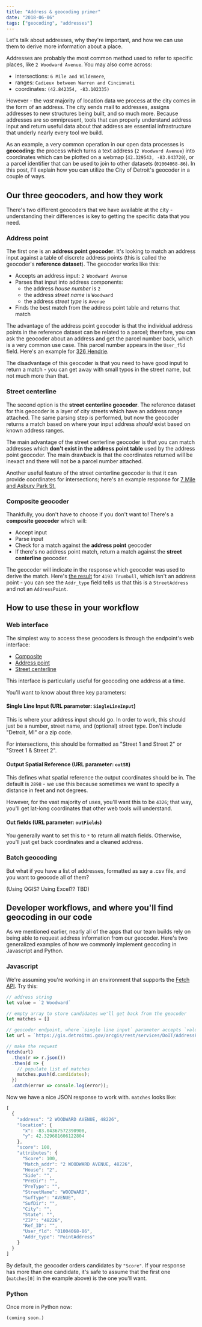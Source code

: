 ```yaml
---
title: "Address & geocoding primer"
date: "2018-06-06"
tags: ["geocoding", "addresses"]
---
```


Let's talk about addresses, why they're important, and how we can use them to derive more information about a place.

Addresses are probably the most common method used to refer to specific places, like `2 Woodward Avenue`. You may also come across:

- intersections: `6 Mile and Wildemere`,
- ranges: `Cadieux between Warren and Cincinnati`
- coordinates: `(42.842354, -83.102335)`

However - the *vast* majority of location data we process at the city comes in the form of an address. The city sends mail to addresses, assigns addresses to new structures being built, and so much more. Because addresses are so omnipresent, tools that can properly understand address input and return useful data about that address are essential infrastructure that underly nearly every tool we build.

As an example, a very common operation in our open data processes is __geocoding__: the process which turns a text address (`2 Woodward Avenue`) into coordinates which can be plotted on a webmap (`42.329543, -83.043720`), or a parcel identifier that can be used to join to other datasets (`01004068-86`). In this post, I'll explain how you can utilize the City of Detroit's geocoder in a couple of ways.

## Our three geocoders, and how they work

There's two different geocoders that we have available at the city - understanding their differences is key to getting the specific data that you need.

### Address point

The first one is an __address point geocoder__. It's looking to match an address input against a table of discrete address points (this is called the geocoder's __reference dataset__). The geocoder works like this:

- Accepts an address input: `2 Woodward Avenue`
- Parses that input into address components:
  - the address *house number* is `2`
  - the address *street name* is `Woodward`
  - the address *street type* is `Avenue`
- Finds the best match from the address point table and returns that match

The advantage of the address point geocoder is that the individual address points in the reference dataset can be related to a parcel; therefore, you can ask the geocoder about an address and get the parcel number back, which is a very common use case. This parcel number appears in the `User_fld` field. Here's an example for [326 Hendrie](https://gis.detroitmi.gov/arcgis/rest/services/DoIT/AddressPointGeocoder/GeocodeServer/findAddressCandidates?Street=&ZIP=&Single+Line+Input=326+Hendrie&category=&outFields=*&maxLocations=&outSR=4326&searchExtent=&location=&distance=&magicKey=&f=html).

The disadvantage of this geocoder is that you need to have good input to return a match - you can get away with small typos in the street name, but not much more than that.

### Street centerline

The second option is the __street centerline geocoder__. The reference dataset for this geocoder is a layer of city streets which have an address range attached. The same parsing step is performed, but now the geocoder returns a match based on where your input address *should* exist based on known address ranges.

The main advantage of the street centerline geocoder is that you can match addresses which __don't exist in the address point table__ used by the address point geocoder. The main drawback is that the coordinates returned will be inexact and there will not be a parcel number attached.

Another useful feature of the street centerline geocoder is that it can provide coordinates for intersections; here's an example response for [7 Mile and Asbury Park St.](http://gis.detroitmi.gov/arcgis/rest/services/DoIT/StreetCenterlineGeocoder/GeocodeServer/findAddressCandidates?Street=&City=&ZIP=&Single+Line+Input=7+Mile+and+Asbury+Park&category=&outFields=*&maxLocations=&outSR=4326&searchExtent=&location=&distance=&magicKey=&f=html)

### Composite geocoder

Thankfully, you don't have to choose if you don't want to! There's a __composite geocoder__ which will:

- Accept input
- Parse input
- Check for a match against the __address point__ geocoder
- If there's no address point match, return a match against the __street centerline__ geocoder.

The geocoder will indicate in the response which geocoder was used to derive the match. Here's [the result](https://gis.detroitmi.gov/arcgis/rest/services/DoIT/CompositeGeocoder/GeocodeServer/findAddressCandidates?Street=&City=&ZIP=&SingleLine=4193+trumbull&category=&outFields=*&maxLocations=&outSR=4326&searchExtent=&location=&distance=&magicKey=&f=html) for `4193 Trumbull`, which isn't an address point - you can see the `Addr_type` field tells us that this is a `StreetAddress` and not an `AddressPoint`.

## How to use these in your workflow

### Web interface

The simplest way to access these geocoders is through the endpoint's web interface:

- [Composite](https://gis.detroitmi.gov/arcgis/rest/services/DoIT/AddressPointGeocoder/GeocodeServer/findAddressCandidates)
- [Address point](https://gis.detroitmi.gov/arcgis/rest/services/DoIT/AddressPointGeocoder/GeocodeServer/findAddressCandidates)
- [Street centerline](https://gis.detroitmi.gov/arcgis/rest/services/DoIT/AddressPointGeocoder/GeocodeServer/findAddressCandidates)

This interface is particularly useful for geocoding one address at a time.

You'll want to know about three key parameters:

#### Single Line Input (URL parameter: `SingleLineInput`)
This is where your address input should go. In order to work, this should just be a number, street name, and (optional) street type. Don't include "Detroit, MI" or a zip code.

For intersections, this should be formatted as "Street 1 and Street 2" or "Street 1 & Street 2".

#### Output Spatial Reference (URL parameter: `outSR`)
This defines what spatial reference the output coordinates should be in. The default is `2898` - we use this because sometimes we want to specify a distance in feet and not degrees.

However, for the vast majority of uses, you'll want this to be `4326`; that way, you'll get lat-long coordinates that other web tools will understand.

#### Out fields (URL parameter: `outFields`)
You generally want to set this to `*` to return all match fields. Otherwise, you'll just get back coordinates and a cleaned address.

### Batch geocoding

But what if you have a list of addresses, formatted as say a .csv file, and you want to geocode all of them?

(Using QGIS? Using Excel?? TBD)

## Developer workflows, and where you'll find geocoding in our code

As we mentioned earlier, nearly all of the apps that our team builds rely on being able to request address information from our geocoder. Here's two generalized examples of how we commonly implement geocoding in Javascript and Python.

### Javascript

We're assuming you're working in an environment that supports the [Fetch API](https://developer.mozilla.org/en-US/docs/Web/API/Fetch_API). Try this:

```js
// address string
let value = `2 Woodward`

// empty array to store candidates we'll get back from the geocoder
let matches = []

// geocoder endpoint, where `single line input` parameter accepts `value`
let url = `https://gis.detroitmi.gov/arcgis/rest/services/DoIT/AddressPointGeocoder/GeocodeServer/findAddressCandidates?Single+Line+Input=${value}&outSR=4326&outFields=*&f=pjson`

// make the request
fetch(url)
  .then(r => r.json())
  .then(d => {
    // populate list of matches
    matches.push(d.candidates);
  })
  .catch(error => console.log(error));
```

Now we have a nice JSON response to work with. `matches` looks like: 

```js
[
  {
    "address": "2 WOODWARD AVENUE, 48226",
    "location": {
      "x": -83.04367572390908,
      "y": 42.329681606122804
    },
    "score": 100,
    "attributes": {
      "Score": 100,
      "Match_addr": "2 WOODWARD AVENUE, 48226",
      "House": "2",
      "Side": "",
      "PreDir": "",
      "PreType": "",
      "StreetName": "WOODWARD",
      "SufType": "AVENUE",
      "SufDir": "",
      "City": "",
      "State": "",
      "ZIP": "48226",
      "Ref_ID": "",
      "User_fld": "01004068-86",
      "Addr_type": "PointAddress"
    }
  }
]
```

By default, the geocoder orders candidates by `"Score"`. If your response has more than one candidate, it's safe to assume that the first one (`matches[0]` in the example above) is the one you'll want.

### Python

Once more in Python now:

```python
(coming soon.)
```
